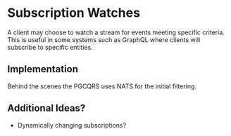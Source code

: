 # Subscription Watches
A client may choose to watch a stream for events meeting specific criteria.  This is useful in some systems
such as GraphQL where clients will subscribe to specific entities.

## Implementation
Behind the scenes the PGCQRS uses NATS for the initial filtering.

## Additional Ideas?
* Dynamically changing subscriptions?
